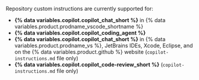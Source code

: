 Repository custom instructions are currently supported for:
* **{% data variables.copilot.copilot_chat_short %}** in {% data variables.product.prodname_vscode_shortname %}
* **{% data variables.copilot.copilot_coding_agent %}**
* **{% data variables.copilot.copilot_chat_short %}** in {% data variables.product.prodname_vs %}, JetBrains IDEs, Xcode, Eclipse, and on the {% data variables.product.github %} website (`copilot-instructions.md` file only)
* **{% data variables.copilot.copilot_code-review_short %}** (`copilot-instructions.md` file only)
